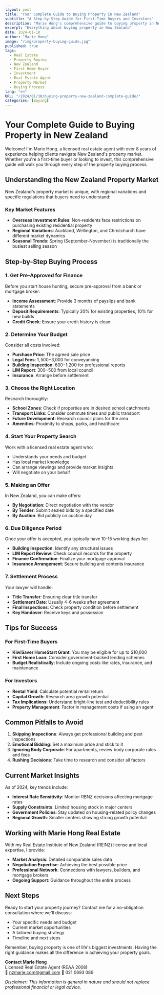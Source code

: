```yaml
---
layout: post
title: "Your Complete Guide to Buying Property in New Zealand"
subtitle: "A Step-by-Step Guide for First-Time Buyers and Investors"
description: "Marie Hong's comprehensive guide to buying property in New Zealand. Whether you're a first-time buyer or looking to invest, this guide walks you through every step of the property buying process."
excerpt: "Everything about buying property in New Zealand"
date: 2024-01-10
author: "Marie Hong"
image: "/img/property-buying-guide.jpg"
published: true
tags:
  - Real Estate
  - Property Buying
  - New Zealand
  - First Home Buyer
  - Investment
  - Real Estate Agent
  - Property Market
  - Buying Process
lang: "en"
URL: "/2024/01/10/buying-property-new-zealand-complete-guide/"
categories: [Buying]
---
```


# Your Complete Guide to Buying Property in New Zealand

Welcome! I'm Marie Hong, a licensed real estate agent with over 8 years of experience helping clients navigate New Zealand's property market. Whether you're a first-time buyer or looking to invest, this comprehensive guide will walk you through every step of the property buying process.

## Understanding the New Zealand Property Market

New Zealand's property market is unique, with regional variations and specific regulations that buyers need to understand:

### Key Market Features

- **Overseas Investment Rules**: Non-residents face restrictions on purchasing existing residential property
- **Regional Variations**: Auckland, Wellington, and Christchurch have different market dynamics
- **Seasonal Trends**: Spring (September-November) is traditionally the busiest selling season

## Step-by-Step Buying Process

### 1. Get Pre-Approved for Finance

Before you start house hunting, secure pre-approval from a bank or mortgage broker:

- **Income Assessment**: Provide 3 months of payslips and bank statements
- **Deposit Requirements**: Typically 20% for existing properties, 10% for new builds
- **Credit Check**: Ensure your credit history is clean

### 2. Determine Your Budget

Consider all costs involved:

- **Purchase Price**: The agreed sale price
- **Legal Fees**: $1,500-$3,000 for conveyancing
- **Building Inspection**: $600-$1,200 for professional reports
- **LIM Report**: $300-$500 from local council
- **Insurance**: Arrange before settlement

### 3. Choose the Right Location

Research thoroughly:

- **School Zones**: Check if properties are in desired school catchments
- **Transport Links**: Consider commute times and public transport
- **Future Development**: Research council plans for the area
- **Amenities**: Proximity to shops, parks, and healthcare

### 4. Start Your Property Search

Work with a licensed real estate agent who:

- Understands your needs and budget
- Has local market knowledge
- Can arrange viewings and provide market insights
- Will negotiate on your behalf

### 5. Making an Offer

In New Zealand, you can make offers:

- **By Negotiation**: Direct negotiation with the vendor
- **By Tender**: Submit sealed bids by a specified date
- **By Auction**: Bid publicly on auction day

### 6. Due Diligence Period

Once your offer is accepted, you typically have 10-15 working days for:

- **Building Inspection**: Identify any structural issues
- **LIM Report Review**: Check council records for the property
- **Finance Confirmation**: Finalize your mortgage approval
- **Insurance Arrangement**: Secure building and contents insurance

### 7. Settlement Process

Your lawyer will handle:

- **Title Transfer**: Ensuring clear title transfer
- **Settlement Date**: Usually 4-6 weeks after agreement
- **Final Inspections**: Check property condition before settlement
- **Key Handover**: Receive keys and possession

## Tips for Success

### For First-Time Buyers

- **KiwiSaver HomeStart Grant**: You may be eligible for up to $10,000
- **First Home Loan**: Consider government-backed lending schemes
- **Budget Realistically**: Include ongoing costs like rates, insurance, and maintenance

### For Investors

- **Rental Yield**: Calculate potential rental return
- **Capital Growth**: Research area growth potential
- **Tax Implications**: Understand bright-line test and deductibility rules
- **Property Management**: Factor in management costs if using an agent

## Common Pitfalls to Avoid

1. **Skipping Inspections**: Always get professional building and pest inspections
2. **Emotional Bidding**: Set a maximum price and stick to it
3. **Ignoring Body Corporate**: For apartments, review body corporate rules and fees
4. **Rushing Decisions**: Take time to research and consider all factors

## Current Market Insights

As of 2024, key trends include:

- **Interest Rate Sensitivity**: Monitor RBNZ decisions affecting mortgage rates
- **Supply Constraints**: Limited housing stock in major centers
- **Government Policies**: Stay updated on housing-related policy changes
- **Regional Growth**: Smaller centers showing strong growth potential

## Working with Marie Hong Real Estate

With my Real Estate Institute of New Zealand (REINZ) license and local expertise, I provide:

- **Market Analysis**: Detailed comparable sales data
- **Negotiation Expertise**: Achieving the best possible price
- **Professional Network**: Connections with lawyers, builders, and mortgage brokers
- **Ongoing Support**: Guidance throughout the entire process

## Next Steps

Ready to start your property journey? Contact me for a no-obligation consultation where we'll discuss:

- Your specific needs and budget
- Current market opportunities
- A tailored buying strategy
- Timeline and next steps

Remember, buying property is one of life's biggest investments. Having the right guidance makes all the difference in achieving your property goals.

**Contact Marie Hong**  
Licensed Real Estate Agent (REAA 2008)  
📧 nzmarie.com@gmail.com
📱 021 0693 089

_Disclaimer: This information is general in nature and should not replace professional financial or legal advice._
